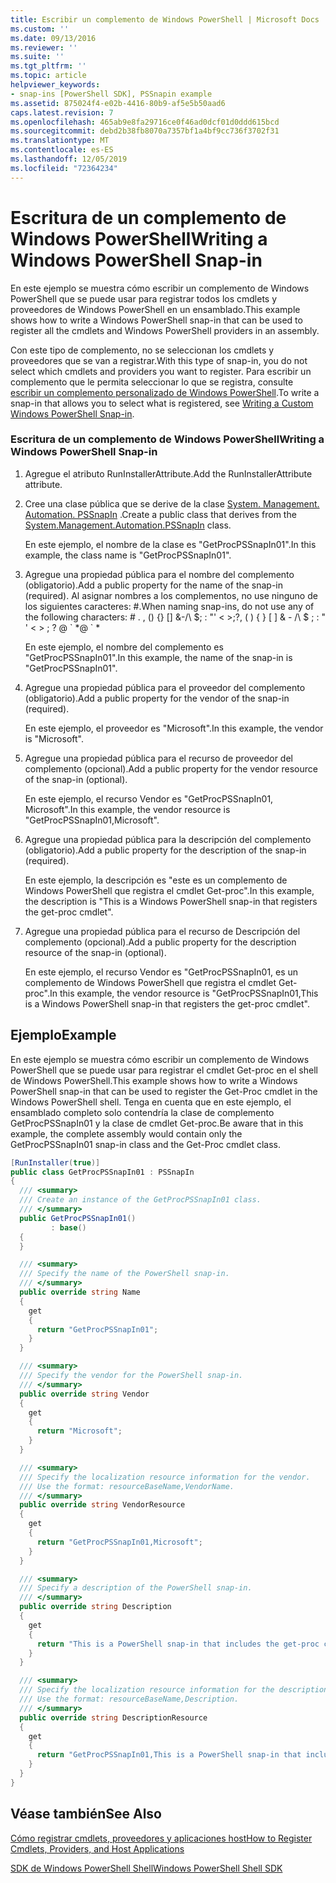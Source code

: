 ```yaml
---
title: Escribir un complemento de Windows PowerShell | Microsoft Docs
ms.custom: ''
ms.date: 09/13/2016
ms.reviewer: ''
ms.suite: ''
ms.tgt_pltfrm: ''
ms.topic: article
helpviewer_keywords:
- snap-ins [PowerShell SDK], PSSnapin example
ms.assetid: 875024f4-e02b-4416-80b9-af5e5b50aad6
caps.latest.revision: 7
ms.openlocfilehash: 465ab9e8fa29716ce0f46ad0dcf01d0ddd615bcd
ms.sourcegitcommit: debd2b38fb8070a7357bf1a4bf9cc736f3702f31
ms.translationtype: MT
ms.contentlocale: es-ES
ms.lasthandoff: 12/05/2019
ms.locfileid: "72364234"
---
```

# <a name="writing-a-windows-powershell-snap-in"></a><span data-ttu-id="34cf3-102">Escritura de un complemento de Windows PowerShell</span><span class="sxs-lookup"><span data-stu-id="34cf3-102">Writing a Windows PowerShell Snap-in</span></span>

<span data-ttu-id="34cf3-103">En este ejemplo se muestra cómo escribir un complemento de Windows PowerShell que se puede usar para registrar todos los cmdlets y proveedores de Windows PowerShell en un ensamblado.</span><span class="sxs-lookup"><span data-stu-id="34cf3-103">This example shows how to write a Windows PowerShell snap-in that can be used to register all the cmdlets and Windows PowerShell providers in an assembly.</span></span>

<span data-ttu-id="34cf3-104">Con este tipo de complemento, no se seleccionan los cmdlets y proveedores que se van a registrar.</span><span class="sxs-lookup"><span data-stu-id="34cf3-104">With this type of snap-in, you do not select which cmdlets and providers you want to register.</span></span> <span data-ttu-id="34cf3-105">Para escribir un complemento que le permita seleccionar lo que se registra, consulte [escribir un complemento personalizado de Windows PowerShell](./writing-a-custom-windows-powershell-snap-in.md).</span><span class="sxs-lookup"><span data-stu-id="34cf3-105">To write a snap-in that allows you to select what is registered, see [Writing a Custom Windows PowerShell Snap-in](./writing-a-custom-windows-powershell-snap-in.md).</span></span>

### <a name="writing-a-windows-powershell-snap-in"></a><span data-ttu-id="34cf3-106">Escritura de un complemento de Windows PowerShell</span><span class="sxs-lookup"><span data-stu-id="34cf3-106">Writing a Windows PowerShell Snap-in</span></span>

1. <span data-ttu-id="34cf3-107">Agregue el atributo RunInstallerAttribute.</span><span class="sxs-lookup"><span data-stu-id="34cf3-107">Add the RunInstallerAttribute attribute.</span></span>

2. <span data-ttu-id="34cf3-108">Cree una clase pública que se derive de la clase [System. Management. Automation. PSSnapIn](/dotnet/api/System.Management.Automation.PSSnapIn) .</span><span class="sxs-lookup"><span data-stu-id="34cf3-108">Create a public class that derives from the [System.Management.Automation.PSSnapIn](/dotnet/api/System.Management.Automation.PSSnapIn) class.</span></span>

    <span data-ttu-id="34cf3-109">En este ejemplo, el nombre de la clase es "GetProcPSSnapIn01".</span><span class="sxs-lookup"><span data-stu-id="34cf3-109">In this example, the class name is "GetProcPSSnapIn01".</span></span>

3. <span data-ttu-id="34cf3-110">Agregue una propiedad pública para el nombre del complemento (obligatorio).</span><span class="sxs-lookup"><span data-stu-id="34cf3-110">Add a public property for the name of the snap-in (required).</span></span> <span data-ttu-id="34cf3-111">Al asignar nombres a los complementos, no use ninguno de los siguientes caracteres: #.</span><span class="sxs-lookup"><span data-stu-id="34cf3-111">When naming snap-ins, do not use any of the following characters: # .</span></span> <span data-ttu-id="34cf3-112">, () {} [] &-/\ $; : "' \< >;?</span><span class="sxs-lookup"><span data-stu-id="34cf3-112">, ( ) { } [ ] & - /\ $ ; : " ' \< > ; ?</span></span> <span data-ttu-id="34cf3-113">@ \` \*</span><span class="sxs-lookup"><span data-stu-id="34cf3-113">@ \` \*</span></span>

    <span data-ttu-id="34cf3-114">En este ejemplo, el nombre del complemento es "GetProcPSSnapIn01".</span><span class="sxs-lookup"><span data-stu-id="34cf3-114">In this example, the name of the snap-in is "GetProcPSSnapIn01".</span></span>

4. <span data-ttu-id="34cf3-115">Agregue una propiedad pública para el proveedor del complemento (obligatorio).</span><span class="sxs-lookup"><span data-stu-id="34cf3-115">Add a public property for the vendor of the snap-in (required).</span></span>

    <span data-ttu-id="34cf3-116">En este ejemplo, el proveedor es "Microsoft".</span><span class="sxs-lookup"><span data-stu-id="34cf3-116">In this example, the vendor is "Microsoft".</span></span>

5. <span data-ttu-id="34cf3-117">Agregue una propiedad pública para el recurso de proveedor del complemento (opcional).</span><span class="sxs-lookup"><span data-stu-id="34cf3-117">Add a public property for the vendor resource of the snap-in (optional).</span></span>

    <span data-ttu-id="34cf3-118">En este ejemplo, el recurso Vendor es "GetProcPSSnapIn01, Microsoft".</span><span class="sxs-lookup"><span data-stu-id="34cf3-118">In this example, the vendor resource is "GetProcPSSnapIn01,Microsoft".</span></span>

6. <span data-ttu-id="34cf3-119">Agregue una propiedad pública para la descripción del complemento (obligatorio).</span><span class="sxs-lookup"><span data-stu-id="34cf3-119">Add a public property for the description of the snap-in (required).</span></span>

    <span data-ttu-id="34cf3-120">En este ejemplo, la descripción es "este es un complemento de Windows PowerShell que registra el cmdlet Get-proc".</span><span class="sxs-lookup"><span data-stu-id="34cf3-120">In this example, the description is "This is a Windows PowerShell snap-in that registers the get-proc cmdlet".</span></span>

7. <span data-ttu-id="34cf3-121">Agregue una propiedad pública para el recurso de Descripción del complemento (opcional).</span><span class="sxs-lookup"><span data-stu-id="34cf3-121">Add a public property for the description resource of the snap-in (optional).</span></span>

    <span data-ttu-id="34cf3-122">En este ejemplo, el recurso Vendor es "GetProcPSSnapIn01, es un complemento de Windows PowerShell que registra el cmdlet Get-proc".</span><span class="sxs-lookup"><span data-stu-id="34cf3-122">In this example, the vendor resource is "GetProcPSSnapIn01,This is a Windows PowerShell snap-in that registers the get-proc cmdlet".</span></span>

## <a name="example"></a><span data-ttu-id="34cf3-123">Ejemplo</span><span class="sxs-lookup"><span data-stu-id="34cf3-123">Example</span></span>

<span data-ttu-id="34cf3-124">En este ejemplo se muestra cómo escribir un complemento de Windows PowerShell que se puede usar para registrar el cmdlet Get-proc en el shell de Windows PowerShell.</span><span class="sxs-lookup"><span data-stu-id="34cf3-124">This example shows how to write a Windows PowerShell snap-in that can be used to register the Get-Proc cmdlet in the Windows PowerShell shell.</span></span> <span data-ttu-id="34cf3-125">Tenga en cuenta que en este ejemplo, el ensamblado completo solo contendría la clase de complemento GetProcPSSnapIn01 y la clase de cmdlet Get-proc.</span><span class="sxs-lookup"><span data-stu-id="34cf3-125">Be aware that in this example, the complete assembly would contain only the GetProcPSSnapIn01 snap-in class and the Get-Proc cmdlet class.</span></span>

```csharp
[RunInstaller(true)]
public class GetProcPSSnapIn01 : PSSnapIn
{
  /// <summary>
  /// Create an instance of the GetProcPSSnapIn01 class.
  /// </summary>
  public GetProcPSSnapIn01()
         : base()
  {
  }

  /// <summary>
  /// Specify the name of the PowerShell snap-in.
  /// </summary>
  public override string Name
  {
    get
    {
      return "GetProcPSSnapIn01";
    }
  }

  /// <summary>
  /// Specify the vendor for the PowerShell snap-in.
  /// </summary>
  public override string Vendor
  {
    get
    {
      return "Microsoft";
    }
  }

  /// <summary>
  /// Specify the localization resource information for the vendor.
  /// Use the format: resourceBaseName,VendorName.
  /// </summary>
  public override string VendorResource
  {
    get
    {
      return "GetProcPSSnapIn01,Microsoft";
    }
  }

  /// <summary>
  /// Specify a description of the PowerShell snap-in.
  /// </summary>
  public override string Description
  {
    get
    {
      return "This is a PowerShell snap-in that includes the get-proc cmdlet.";
    }
  }

  /// <summary>
  /// Specify the localization resource information for the description.
  /// Use the format: resourceBaseName,Description.
  /// </summary>
  public override string DescriptionResource
  {
    get
    {
      return "GetProcPSSnapIn01,This is a PowerShell snap-in that includes the get-proc cmdlet.";
    }
  }
}
```

## <a name="see-also"></a><span data-ttu-id="34cf3-126">Véase también</span><span class="sxs-lookup"><span data-stu-id="34cf3-126">See Also</span></span>

[<span data-ttu-id="34cf3-127">Cómo registrar cmdlets, proveedores y aplicaciones host</span><span class="sxs-lookup"><span data-stu-id="34cf3-127">How to Register Cmdlets, Providers, and Host Applications</span></span>](https://msdn.microsoft.com/en-us/a41e9054-29c8-40ab-bf2b-8ce4e7ec1c8c)

[<span data-ttu-id="34cf3-128">SDK de Windows PowerShell Shell</span><span class="sxs-lookup"><span data-stu-id="34cf3-128">Windows PowerShell Shell SDK</span></span>](../windows-powershell-reference.md)
